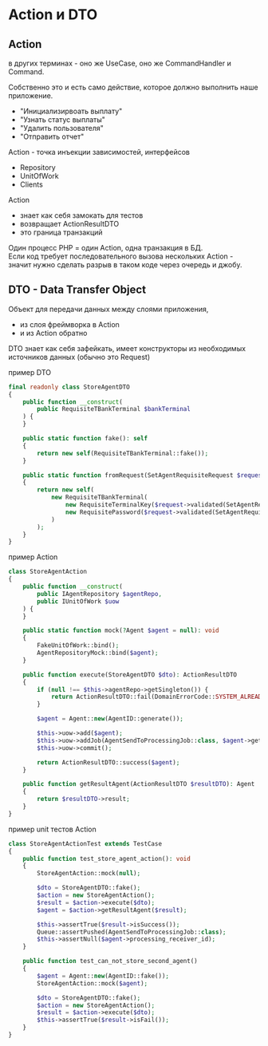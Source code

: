# Action и DTO


## Action
в других терминах - оно же UseCase, оно же CommandHandler и Command.

Собственно это и есть само действие, которое должно выполнить наше приложение.  
- "Инициализирвоать выплату"
- "Узнать статус выплаты"
- "Удалить пользователя"
- "Отправить отчет"  


Action - точка инъекции зависимостей, интерфейсов
- Repository
- UnitOfWork
- Clients

Action
- знает как себя замокать для тестов
- возвращает ActionResultDTO
- это граница транзакций


Один процесс PHP = один Action, одна транзакция в БД.  
Если код требует последовательного вызова нескольких Action -  
значит нужно сделать разрыв в таком коде через очередь и джобу.


## DTO - Data Transfer Object  
Объект для передачи данных между слоями приложения,
- из слоя фреймворка в Action
- и из Action обратно

DTO знает как себя зафейкать, имеет конструкторы из необходимых источников данных (обычно это Request)


пример DTO
```php
final readonly class StoreAgentDTO
{
    public function __construct(
        public RequisiteTBankTerminal $bankTerminal
    ) {
    }

    public static function fake(): self
    {
        return new self(RequisiteTBankTerminal::fake());
    }

    public static function fromRequest(SetAgentRequisiteRequest $request): self
    {
        return new self(
            new RequisiteTBankTerminal(
                new RequisiteTerminalKey($request->validated(SetAgentRequisiteRequest::TERMINAL_KEY)),
                new RequisitePassword($request->validated(SetAgentRequisiteRequest::PASSWORD))
            )
        );
    }
}
```


пример Action
```php
class StoreAgentAction
{
    public function __construct(
        public IAgentRepository $agentRepo,
        public IUnitOfWork $uow 
    ) {
    }

    public static function mock(?Agent $agent = null): void
    {
        FakeUnitOfWork::bind();
        AgentRepositoryMock::bind($agent);
    }

    public function execute(StoreAgentDTO $dto): ActionResultDTO
    {
        if (null !== $this->agentRepo->getSingleton()) {
            return ActionResultDTO::fail(DomainErrorCode::SYSTEM_ALREADY_HAS_AGENT);
        }

        $agent = Agent::new(AgentID::generate());

        $this->uow->add($agent);
        $this->uow->addJob(AgentSendToProcessingJob::class, $agent->getId(), $dto->bankTerminal);
        $this->uow->commit();

        return ActionResultDTO::success($agent);
    }

    public function getResultAgent(ActionResultDTO $resultDTO): Agent
    {
        return $resultDTO->result;
    }
}
```

пример unit тестов Action
```php
class StoreAgentActionTest extends TestCase
{
    public function test_store_agent_action(): void
    {
        StoreAgentAction::mock(null);

        $dto = StoreAgentDTO::fake();
        $action = new StoreAgentAction();
        $result = $action->execute($dto);
        $agent = $action->getResultAgent($result);

        $this->assertTrue($result->isSuccess());
        Queue::assertPushed(AgentSendToProcessingJob::class);
        $this->assertNull($agent->processing_receiver_id);
    }

    public function test_can_not_store_second_agent()
    {
        $agent = Agent::new(AgentID::fake());
        StoreAgentAction::mock($agent);

        $dto = StoreAgentDTO::fake();
        $action = new StoreAgentAction();
        $result = $action->execute($dto);
        $this->assertTrue($result->isFail());
    }
}
```
